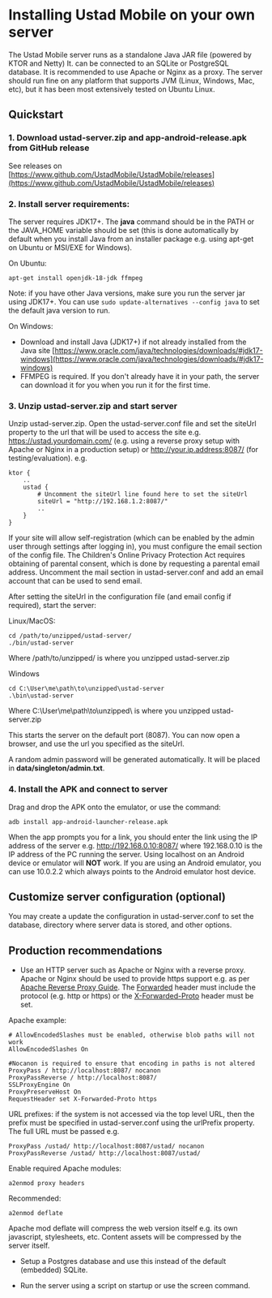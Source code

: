 # Installing Ustad Mobile on your own server

The Ustad Mobile server runs as a standalone Java JAR file (powered by KTOR and Netty) It. can be
connected to an SQLite or PostgreSQL database. It is recommended to use Apache or Nginx as a proxy.
The server should run fine on any platform that supports JVM (Linux, Windows, Mac, etc), but it has
been most extensively tested on Ubuntu Linux.

## Quickstart

### 1. Download ustad-server.zip and app-android-release.apk from GitHub release
See releases on [https://www.github.com/UstadMobile/UstadMobile/releases](https://www.github.com/UstadMobile/UstadMobile/releases)

### 2. Install server requirements:

The server requires JDK17+. The __java__ command should be in the PATH or the JAVA_HOME variable should
be set (this is done automatically by default when you install Java from an installer package e.g. 
using apt-get on Ubuntu or MSI/EXE for Windows).

On Ubuntu:
```
apt-get install openjdk-18-jdk ffmpeg
```
Note: if you have other Java versions, make sure you run the server jar using JDK17+. You can use ``sudo update-alternatives --config java``
to set the default java version to run.

On Windows:
* Download and install Java (JDK17+) if not already installed from the Java site [https://www.oracle.com/java/technologies/downloads/#jdk17-windows](https://www.oracle.com/java/technologies/downloads/#jdk17-windows)
* FFMPEG is required. If you don't already have it in your path, the server can download it for you 
  when you run it for the first time.

### 3. Unzip ustad-server.zip and start server

Unzip ustad-server.zip. Open the ustad-server.conf file and set the siteUrl property to the url that 
will be used to access the site e.g. https://ustad.yourdomain.com/ (e.g. using a reverse proxy setup
with Apache or Nginx in a production setup) or http://your.ip.address:8087/ (for testing/evaluation).
e.g.
```
ktor {
    ..
    ustad {
        # Uncomment the siteUrl line found here to set the siteUrl
        siteUrl = "http://192.168.1.2:8087/"
        ..
    }
}        
```

If your site will allow self-registration (which can be enabled by the admin user through settings
after logging in), you must configure the email section of the config file. The Children's Online 
Privacy Protection Act requires obtaining of parental consent, which is done by requesting a parental
email address. Uncomment the mail section in ustad-server.conf and add an email account that can be
used to send email.

After setting the siteUrl in the configuration file (and email config if required), start the server:

Linux/MacOS:
```
cd /path/to/unzipped/ustad-server/
./bin/ustad-server
```
Where /path/to/unzipped/ is where you unzipped ustad-server.zip

Windows
```
cd C:\User\me\path\to\unzipped\ustad-server
.\bin\ustad-server
```
Where C:\User\me\path\to\unzipped\ is where you unzipped ustad-server.zip

This starts the server on the default port (8087). You can now open a browser, and use the url
you specified as the siteUrl.

A random admin password will be generated automatically. It will be placed in
**data/singleton/admin.txt**.

### 4. Install the APK and connect to server

Drag and drop the APK onto the emulator, or use the command:

```
adb install app-android-launcher-release.apk
```

When the app prompts you for a link, you should enter the link using the IP address of the server
e.g. http://192.168.0.10:8087/ where 192.168.0.10 is the IP address of the PC running the server.
Using localhost on an Android device or emulator will **NOT** work. If you are using an Android
emulator, you can use 10.0.2.2 which always points to the Android emulator host device.


## Customize server configuration (optional)

You may create a update the configuration in ustad-server.conf to set the database, directory where
server data is stored, and other options. 

## Production recommendations

* Use an HTTP server such as Apache or Nginx with a reverse proxy. Apache or Nginx
  should be used to provide https support e.g. as per [Apache Reverse Proxy Guide](https://httpd.apache.org/docs/2.4/howto/reverse_proxy.html).
  The [Forwarded](https://developer.mozilla.org/en-US/docs/Web/HTTP/Headers/Forwarded) header must
  include the protocol (e.g. http or https) or the [X-Forwarded-Proto](https://developer.mozilla.org/en-US/docs/Web/HTTP/Headers/X-Forwarded-Proto)
  header must be set. 

Apache example:
```
# AllowEncodedSlashes must be enabled, otherwise blob paths will not work
AllowEncodedSlashes On

#Nocanon is required to ensure that encoding in paths is not altered
ProxyPass / http://localhost:8087/ nocanon
ProxyPassReverse / http://localhost:8087/
SSLProxyEngine On
ProxyPreserveHost On
RequestHeader set X-Forwarded-Proto https
```

URL prefixes: if the system is not accessed via the top level URL, then the prefix must be specified
in ustad-server.conf using the urlPrefix property. The full URL must be passed e.g.
```
ProxyPass /ustad/ http://localhost:8087/ustad/ nocanon
ProxyPassReverse /ustad/ http://localhost:8087/ustad/
```

Enable required Apache modules:
```
a2enmod proxy headers
```
Recommended:
```
a2enmod deflate
```
Apache mod deflate will compress the web version itself e.g. its own javascript, stylesheets, etc. 
Content assets will be compressed by the server itself.

* Setup a Postgres database and use this instead of the default (embedded) SQLite.

* Run the server using a script on startup or use the screen command.

